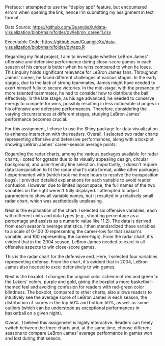Preface: I attempted to use the "deploy app" feature, but encountered errors when opening the link, hence I'm submitting my assignment in text format.

Data Source: https://github.com/GuangjieXu/data-visualization/blob/main/folder/dv/lebron_career1.csv

Executable Code:
https://github.com/GuangjieXu/data-visualization/blob/main/folder/dv/app.R

Regarding my final project, I aim to investigate whether LeBron James' offensive and defensive performance during close-score games in each season of his career is better when he wins compared to when he loses. This inquiry holds significant relevance for LeBron James fans. Throughout James' career, he faced different challenges at various stages. In the early stages, due to the lack of strong teammates, James might have needed to exert himself fully to secure victories. In the mid-stage, with the presence of more talented teammates, he had to consider how to distribute the ball effectively. In the late stage, as his age advanced, he needed to conserve energy to compete for wins, possibly resulting in less noticeable changes in his offensive and defensive performances. Therefore, considering the varying circumstances at different stages, studying LeBron James' performance becomes crucial.

For this assignment, I chose to use the Shiny package for data visualization to enhance interaction with the readers. Overall, I selected two radar charts representing offensive and defensive performances, along with a boxplot showing LeBron James' career-season average points.

Regarding the radar charts, among the various packages available for radar charts, I opted for ggradar due to its visually appealing design, circular background, and user-friendly line selection. Importantly, it doesn't require data transposition to fit the radar chart's data format, unlike other packages I experimented with (which took me three hours to resolve the transposition bugs). I provided detailed explanations for each variable to avoid reader confusion. However, due to limited layout space, the full names of the two variables on the right weren't fully displayed. I attempted to adjust parameters to show all variable names, but it resulted in a relatively small radar chart, which was aesthetically unpleasing.

Next is the explanation of the chart: I selected six offensive variables, each with different units and data types (e.g., shooting percentage as a percentage and assists as a numeric value like 11.2). The data is derived from each season's average statistics. I then standardized these variables to a scale of 0-100 (0 representing the career-low for that season's variable, and 100 representing the career-high). From the radar chart, it's evident that in the 2004 season, LeBron James needed to excel in all offensive aspects to win close-score games.

This is the radar chart for the defensive end. Here, I selected four variables representing defense. From the chart, it's evident that in 2004, LeBron James also needed to excel defensively to win games.

Next is the boxplot. I changed the original color scheme of red and green to the Lakers' colors, purple and gold, giving the boxplot a more basketball-themed feel and avoiding confusion for readers with red-green color blindness. The boxplot, compared to other charts, also allows readers to intuitively see the average score of LeBron James in each season, the distribution of scores in the top 50% and bottom 50%, as well as some outliers (which can be understood as exceptional performances in basketball on a given night).

Overall, I believe this assignment is highly interactive. Readers can freely switch between the three charts and, at the same time, choose different seasons to compare LeBron James' average performance in games won and lost during that season.
